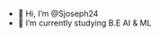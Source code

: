 - 👋 Hi, I’m @Sjoseph24
- 🌱 I’m currently studying B.E AI & ML


<!---
Sjoseph24/Sjoseph24 is a ✨ special ✨ repository because its `README.md` (this file) appears on your GitHub profile.
You can click the Preview link to take a look at your changes.
--->
